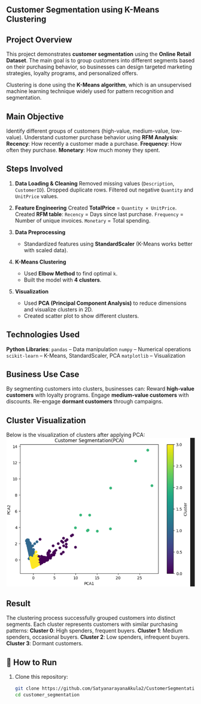 ## Customer Segmentation using K-Means Clustering

##  Project Overview
This project demonstrates **customer segmentation** using the **Online Retail Dataset**. The main goal is to group customers into different segments based on their purchasing behavior, so businesses can design targeted marketing strategies, loyalty programs, and personalized offers.

Clustering is done using the **K-Means algorithm**, which is an unsupervised machine learning technique widely used for pattern recognition and segmentation.


##  **Main Objective**
Identify different groups of customers (high-value, medium-value, low-value).
Understand customer purchase behavior using **RFM Analysis**:
   **Recency**: How recently a customer made a purchase.
   **Frequency**: How often they purchase.
  **Monetary**: How much money they spent.



##  **Steps Involved**
1. **Data Loading & Cleaning**
    Removed missing values (`Description`, `CustomerID`).
    Dropped duplicate rows.
    Filtered out negative `Quantity` and `UnitPrice` values.
   
2. **Feature Engineering**
    Created **TotalPrice** = `Quantity × UnitPrice`.
    Created **RFM table**:
      `Recency` = Days since last purchase.
      `Frequency` = Number of unique invoices.
       `Monetary` = Total spending.
   
3. **Data Preprocessing**
   - Standardized features using **StandardScaler** (K-Means works better with scaled data).
   
4. **K-Means Clustering**
   - Used **Elbow Method** to find optimal `k`.
   - Built the model with **4 clusters**.
   
5. **Visualization**
   - Used **PCA (Principal Component Analysis)** to reduce dimensions and visualize clusters in 2D.
   - Created scatter plot to show different clusters.



##  **Technologies Used**
 **Python**
 **Libraries**:
   `pandas` – Data manipulation
   `numpy` – Numerical operations
   `scikit-learn` – K-Means, StandardScaler, PCA
   `matplotlib` – Visualization


##  **Business Use Case**
By segmenting customers into clusters, businesses can:
 Reward **high-value customers** with loyalty programs.
 Engage **medium-value customers** with discounts.
 Re-engage **dormant customers** through campaigns.


## **Cluster Visualization**
Below is the visualization of clusters after applying PCA:
![Customer Segmentation Clusters](clusters.png)



##  **Result**
The clustering process successfully grouped customers into distinct segments. Each cluster represents customers with similar purchasing patterns:
**Cluster 0**: High spenders, frequent buyers.
 **Cluster 1**: Medium spenders, occasional buyers.
 **Cluster 2**: Low spenders, infrequent buyers.
 **Cluster 3**: Dormant customers.

## 🚀 **How to Run**
1. Clone this repository:
   ```bash
   git clone https://github.com/SatyanarayanaAkula2/CustomerSegmentation.git
   cd customer_segmentation
